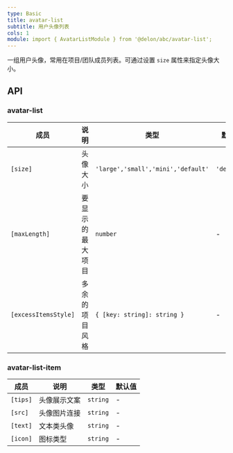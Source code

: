 ```yaml
---
type: Basic
title: avatar-list
subtitle: 用户头像列表
cols: 1
module: import { AvatarListModule } from '@delon/abc/avatar-list';
---
```


一组用户头像，常用在项目/团队成员列表。可通过设置 `size` 属性来指定头像大小。

## API

### avatar-list

| 成员 | 说明 | 类型 | 默认值 |
|----|----|----|-----|
| `[size]` | 头像大小 | `'large','small','mini','default'` | `'default'` |
| `[maxLength]` | 要显示的最大项目 | `number` | - |
| `[excessItemsStyle]` | 多余的项目风格 | `{ [key: string]: string }` | - |

### avatar-list-item

| 成员 | 说明 | 类型 | 默认值 |
|----|----|----|-----|
| `[tips]` | 头像展示文案 | `string` | - |
| `[src]` | 头像图片连接 | `string` | - |
| `[text]` | 文本类头像 | `string` | - |
| `[icon]` | 图标类型 | `string` | - |
